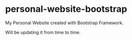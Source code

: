 # personal-website-bootstrap
My Personal Website created with Bootstrap Framework.

Will be updating it from time to time.
